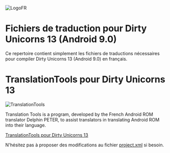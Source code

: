 ![LogoFR](https://raw.githubusercontent.com/KowalskiOmniROM/DirtyUnicornsFrenchTranslations/p9x/images/DU-13_-_Logo-FR_-_500p.png)

# Fichiers de traduction pour Dirty Unicorns 13 (Android 9.0) #

Ce repertoire contient simplement les fichiers de traductions nécessaires
pour compiler Dirty Unicorns 13 (Android 9.0) en français.

# TranslationTools pour Dirty Unicorns 13 #
![TranslationTools](https://raw.githubusercontent.com/KowalskiOmniROM/DirtyUnicornsFrenchTranslations/p9x/images/2018-09-19-TranslationTools_-_DU_9-0_500.png)


Translation Tools is a program, developed by the French Android ROM translator Delphin PETER, to assist translators in translating Android ROM into their language.

[TranslationTools pour Dirty Unicorns 13](https://github.com/DelphinPETER/TranslationTools/tree/du90)

N'hésitez pas à proposer des modifications au fichier [project.xml](https://github.com/DelphinPETER/TranslationTools/blob/du90/project.xml) si besoin.

